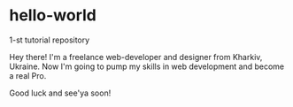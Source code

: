 # hello-world
1-st tutorial repository

Hey there!
I'm a freelance web-developer and designer from Kharkiv, Ukraine.
Now I'm going to pump my skills in web development and become a real Pro.

Good luck and see'ya soon!
